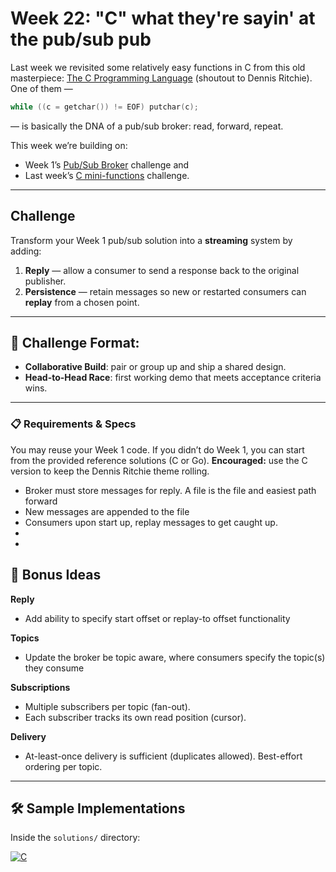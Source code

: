 # Week 22: "C" what they're sayin' at the pub/sub pub

Last week we revisited some relatively easy functions in C from this old masterpiece: [The C Programming Language](https://www.amazon.com/Programming-Language-Brian-W-Kernighan/dp/0131101633) (shoutout to Dennis Ritchie). One of them — 
```c 
while ((c = getchar()) != EOF) putchar(c);
```
— is basically the DNA of a pub/sub broker: read, forward, repeat.

This week we’re building on:
- Week 1’s [Pub/Sub Broker](../week1_gossip_spreads) challenge and
- Last week’s [C mini-functions](../week21_dennis_ritchie) challenge.

---

## Challenge

Transform your Week 1 pub/sub solution into a **streaming** system by adding:
1. **Reply** — allow a consumer to send a response back to the original publisher.
2. **Persistence** — retain messages so new or restarted consumers can **replay** from a chosen point.

---

## 🏁 Challenge Format:  
- **Collaborative Build**: pair or group up and ship a shared design.
- **Head-to-Head Race**: first working demo that meets acceptance criteria wins.

---

### 📋 Requirements & Specs


You may reuse your Week 1 code. If you didn’t do Week 1, you can start from the provided reference solutions (C or Go). **Encouraged:** use the C version to keep the Dennis Ritchie theme rolling.

- Broker must store messages for reply. A file is the file and easiest path forward
- New messages are appended to the file
- Consumers upon start up, replay messages to get caught up. 
-
-
## 🎯 Bonus Ideas

**Reply**
- Add ability to specify start offset or replay-to offset functionality

**Topics**
- Update the broker be topic aware, where consumers specify the topic(s) they consume

**Subscriptions**
- Multiple subscribers per topic (fan-out).
- Each subscriber tracks its own read position (cursor).

**Delivery**
- At-least-once delivery is sufficient (duplicates allowed). Best-effort ordering per topic.

---

## 🛠 Sample Implementations
Inside the `solutions/` directory:

[![C](https://img.shields.io/badge/C-17-blue?logo=c)](solutions)
